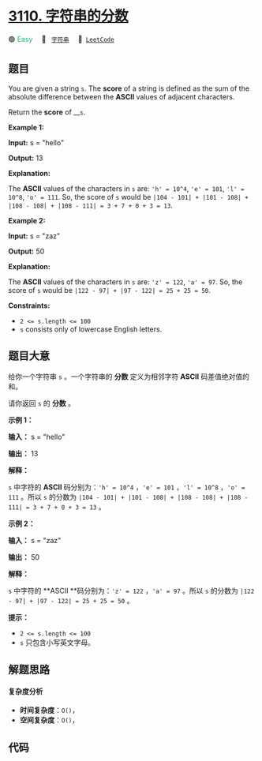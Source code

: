 # [3110. 字符串的分数](https://leetcode.com/problems/score-of-a-string)

🟢 <font color=#15bd66>Easy</font>&emsp; 🔖&ensp; [`字符串`](/tag/string.md)&emsp; 🔗&ensp;[`LeetCode`](https://leetcode.com/problems/score-of-a-string)

## 题目

You are given a string `s`. The **score** of a string is defined as the sum of
the absolute difference between the **ASCII** values of adjacent characters.

Return the **score** of __`s`.



**Example 1:**

**Input:** s = "hello"

**Output:** 13

**Explanation:**

The **ASCII** values of the characters in `s` are: `'h' = 10^4`, `'e' = 101`,
`'l' = 10^8`, `'o' = 111`. So, the score of `s` would be `|104 - 101| + |101 -
108| + |108 - 108| + |108 - 111| = 3 + 7 + 0 + 3 = 13`.

**Example 2:**

**Input:** s = "zaz"

**Output:** 50

**Explanation:**

The **ASCII** values of the characters in `s` are: `'z' = 122`, `'a' = 97`.
So, the score of `s` would be `|122 - 97| + |97 - 122| = 25 + 25 = 50`.



**Constraints:**

  * `2 <= s.length <= 100`
  * `s` consists only of lowercase English letters.


## 题目大意

给你一个字符串 `s` 。一个字符串的 **分数**  定义为相邻字符 **ASCII**  码差值绝对值的和。

请你返回 `s` 的 **分数**  。



**示例 1：**

**输入：** s = "hello"

**输出：** 13

**解释：**

`s` 中字符的 **ASCII** 码分别为：`'h' = 10^4` ，`'e' = 101` ，`'l' = 10^8` ，`'o' = 111` 。所以
`s` 的分数为 `|104 - 101| + |101 - 108| + |108 - 108| + |108 - 111| = 3 + 7 + 0 +
3 = 13` 。

**示例 2：**

**输入：** s = "zaz"

**输出：** 50

**解释：**

`s` 中字符的 **ASCII  **码分别为：`'z' = 122` ，`'a' = 97` 。所以 `s` 的分数为 `|122 - 97| +
|97 - 122| = 25 + 25 = 50` 。



**提示：**

  * `2 <= s.length <= 100`
  * `s` 只包含小写英文字母。


## 解题思路

#### 复杂度分析

- **时间复杂度**：`O()`，
- **空间复杂度**：`O()`，

## 代码

```javascript

```